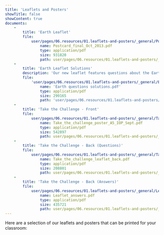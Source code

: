 ```yaml
---
title: 'Leaflets and Posters'
showTitle: false
showContent: true
documents:
    -
        title: 'Earth Leaflet'
        file:
            user/pages/06.resources/01.leaflets-and-posters/_general/Postcard_final_Oct_2013.pdf:
                name: Postcard_final_Oct_2013.pdf
                type: application/pdf
                size: 931820
                path: user/pages/06.resources/01.leaflets-and-posters/_general/Postcard_final_Oct_2013.pdf
    -
        title: 'Earth Leaflet Solutions'
        description: 'Our new leaflet features questions about the Earth''s atmosphere and the dates of our competition.'
        file:
            'user/pages/06.resources/01.leaflets-and-posters/_general/Earth questions solutions.pdf':
                name: 'Earth questions solutions.pdf'
                type: application/pdf
                size: 299165
                path: 'user/pages/06.resources/01.leaflets-and-posters/_general/Earth questions solutions.pdf'
    -
        title: 'Take the Challenge - Front'
        file:
            user/pages/06.resources/01.leaflets-and-posters/_general/Take_the_challenge_poster_A5_IOP_Sept.pdf:
                name: Take_the_challenge_poster_A5_IOP_Sept.pdf
                type: application/pdf
                size: 542897
                path: user/pages/06.resources/01.leaflets-and-posters/_general/Take_the_challenge_poster_A5_IOP_Sept.pdf
    -
        title: 'Take the Challenge - Back (Questions)'
        file:
            user/pages/06.resources/01.leaflets-and-posters/_general/Take_the_challenge_leaflet_back.pdf:
                name: Take_the_challenge_leaflet_back.pdf
                type: application/pdf
                size: 208801
                path: user/pages/06.resources/01.leaflets-and-posters/_general/Take_the_challenge_leaflet_back.pdf
    -
        title: 'Take the Challenge - Back (Answers)'
        file:
            user/pages/06.resources/01.leaflets-and-posters/_general/Leaflet_answers.pdf:
                name: Leaflet_answers.pdf
                type: application/pdf
                size: 435721
                path: user/pages/06.resources/01.leaflets-and-posters/_general/Leaflet_answers.pdf
---
```


Here are a selection of our leaflets and posters that can be printed for your classroom:
